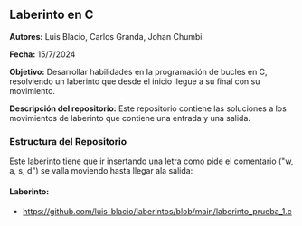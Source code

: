 ## Laberinto en C

**Autores:** Luis Blacio, Carlos Granda, Johan Chumbi

**Fecha:** 15/7/2024

**Objetivo:** Desarrollar habilidades en la programación de bucles en C, resolviendo un laberinto que desde el inicio llegue a su final con su movimiento.

**Descripción del repositorio:** Este repositorio contiene las soluciones a los movimientos de laberinto que contiene una entrada y una salida.

### Estructura del Repositorio
Este laberinto tiene que ir insertando una letra como pide el comentario ("w, a, s, d") se valla moviendo hasta llegar ala salida: 

#### Laberinto:

- https://github.com/luis-blacio/laberintos/blob/main/laberinto_prueba_1.c
